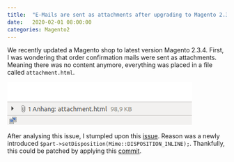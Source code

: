 ```yaml
---
title:  "E-Mails are sent as attachments after upgrading to Magento 2.3.4"
date:   2020-02-01 08:00:00
categories: Magento2
---
```


We recently updated a Magento shop to latest version Magento 2.3.4. First, I was wondering that order confirmation mails were sent as attachments. Meaning there was no content anymore, everything was placed in a file called `attachment.html`.

![Thunderbird attachment example](/images/Auswahl_623.png "Thunderbird attachment example")

After analysing this issue, I stumpled upon this [issue](https://github.com/magento/magento2/issues/25076). Reason was a newly introduced `$part->setDisposition(Mime::DISPOSITION_INLINE);`. Thankfully, this could be patched by applying this [commit](https://github.com/magento/magento2/commit/6976aabdfdab91a9d06e412c2ed619538ed034b6).
